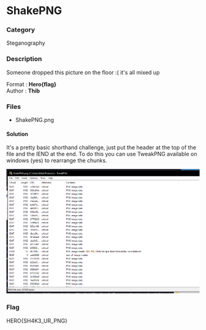 # ShakePNG

### Category

Steganography

### Description

Someone dropped this picture on the floor :( it's all mixed up

Format : **Hero{flag}**<br>
Author : **Thib**

### Files

- ShakePNG.png

#### Solution

It's a pretty basic shorthand challenge, just put the header at the top of the file and the IEND at the end. To do this you can use TweakPNG available on windows (yes) to rearrange the chunks.

![image](Tweak.png)

### Flag

HERO{SH4K3_UR_PNG}


